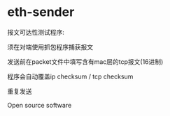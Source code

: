 # eth-sender

报文可达性测试程序:

须在对端使用抓包程序捕获报文

发送前在packet文件中填写含有mac层的tcp报文(16进制)

程序会自动覆盖ip checksum / tcp checksum

重复发送

Open source software

